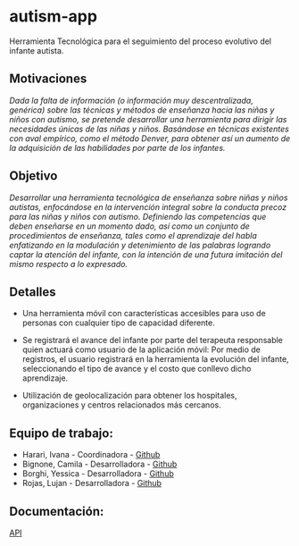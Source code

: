 # autism-app
Herramienta Tecnológica para el seguimiento del proceso evolutivo del infante autista.

## Motivaciones

_Dada la falta de información (o información muy descentralizada, genérica) sobre las técnicas y métodos de enseñanza hacia las niñas y niños con autismo, se pretende desarrollar una herramienta para dirigir las necesidades únicas de las niñas y niños. Basándose en técnicas existentes con aval empírico, como el método Denver, para obtener así un aumento de la adquisición de las habilidades por parte de los infantes._

## Objetivo 

_Desarrollar una herramienta tecnológica de enseñanza sobre niñas y niños autistas, enfocándose en la intervención integral sobre la conducta precoz para las niñas y niños con autismo. Definiendo las competencias que deben enseñarse en un momento dado, así como un conjunto de procedimientos de enseñanza, tales como el aprendizaje del habla enfatizando en la modulación y detenimiento de las palabras logrando captar la atención del infante, con la intención de una futura imitación del mismo respecto a lo expresado._

## Detalles

- Una herramienta móvil con características accesibles para uso de personas con cualquier tipo de capacidad diferente. 

- Se registrará el avance del infante por parte del terapeuta responsable quien actuará como usuario de la aplicación móvil:
Por medio de registros, el usuario registrará en la herramienta la evolución del infante, seleccionando el tipo de avance y el costo que conllevo dicho aprendizaje.

- Utilización de geolocalización para obtener los hospitales, organizaciones y centros relacionados más cercanos.

## Equipo de trabajo:

- Harari, Ivana - Coordinadora - [Github](https://github.com/iharari)
- Bignone, Camila - Desarrolladora - [Github](https://github.com/cam-ila)
- Borghi, Yessica - Desarrolladora - [Github](https://github.com/yessiborghi)
- Rojas, Lujan - Desarrolladora -  [Github](https://github.com/dracaster)

## Documentación:

[API](https://github.com/DraCaster/autism-app/blob/master/api/README-API.md)




